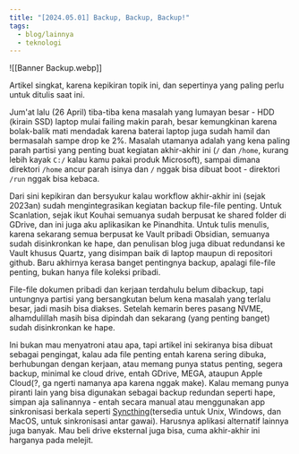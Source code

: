 ```yaml
---
title: "[2024.05.01] Backup, Backup, Backup!"
tags:
  - blog/lainnya
  - teknologi
---
```

![[Banner Backup.webp]]

Artikel singkat, karena kepikiran topik ini, dan sepertinya yang paling perlu untuk ditulis saat ini.

Jum'at lalu (26 April) tiba-tiba kena masalah yang lumayan besar - HDD (kirain SSD) laptop mulai failing makin parah, besar kemungkinan karena bolak-balik mati mendadak karena baterai laptop juga sudah hamil dan bermasalah sampe drop ke 2%. Masalah utamanya adalah yang kena paling parah partisi yang penting buat kegiatan akhir-akhir ini (`/` dan `/home`, kurang lebih kayak `C:/` kalau kamu pakai produk Microsoft), sampai dimana direktori `/home` ancur parah isinya dan `/` nggak bisa dibuat boot - direktori `/run` nggak bisa kebaca.

Dari sini kepikiran dan bersyukur kalau workflow akhir-akhir ini (sejak 2023an) sudah mengintegrasikan kegiatan backup file-file penting. Untuk Scanlation, sejak ikut Kouhai semuanya sudah berpusat ke shared folder di GDrive, dan ini juga aku aplikasikan ke Pinandhita. Untuk tulis menulis, karena sekarang semua berpusat ke Vault pribadi Obsidian, semuanya sudah disinkronkan ke hape, dan penulisan blog juga dibuat redundansi ke Vault khusus Quartz, yang disimpan baik di laptop maupun di repositori github. Baru akhirnya kerasa banget pentingnya backup, apalagi file-file penting, bukan hanya file koleksi pribadi.

File-file dokumen pribadi dan kerjaan terdahulu belum dibackup, tapi untungnya partisi yang bersangkutan belum kena masalah yang terlalu besar, jadi masih bisa diakses. Setelah kemarin beres pasang NVME, alhamdulillah masih bisa dipindah dan sekarang (yang penting banget) sudah disinkronkan ke hape.

Ini bukan mau menyatroni atau apa, tapi artikel ini sekiranya bisa dibuat sebagai pengingat, kalau ada file penting entah karena sering dibuka, berhubungan dengan kerjaan, atau memang punya status penting, segera backup, minimal ke cloud drive, entah GDrive, MEGA, ataupun Apple Cloud(?, ga ngerti namanya apa karena nggak make). Kalau memang punya piranti lain yang bisa digunakan sebagai backup redundan seperti hape, simpan aja salinannya - entah secara manual atau menggunakan app sinkronisasi berkala seperti [Syncthing](https://syncthing.net/)(tersedia untuk Unix, Windows, dan MacOS, untuk sinkronisasi antar gawai). Harusnya aplikasi alternatif lainnya juga banyak. Mau beli drive eksternal juga bisa, cuma akhir-akhir ini harganya pada melejit.